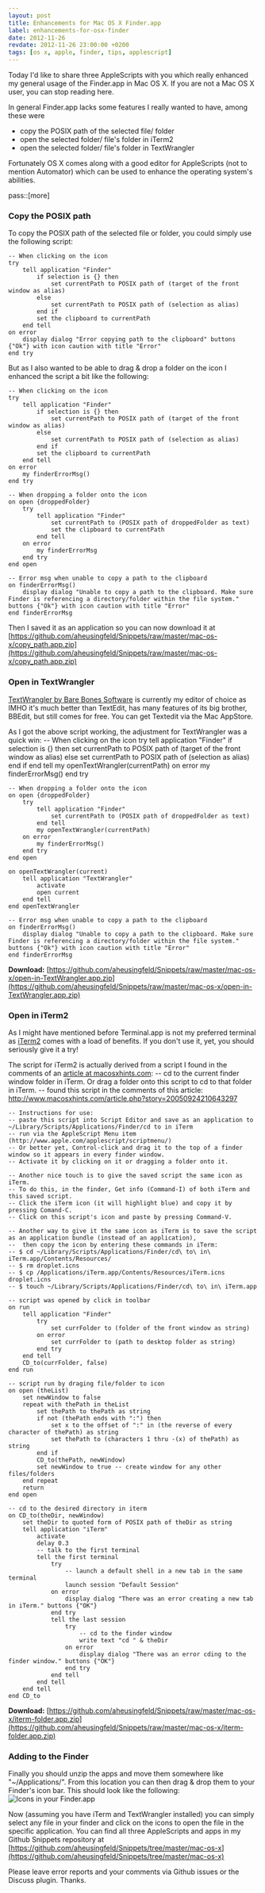 ```yaml
---
layout: post
title: Enhancements for Mac OS X Finder.app
label: enhancements-for-osx-finder
date: 2012-11-26
revdate: 2012-11-26 23:00:00 +0200
tags: [os x, apple, finder, tips, applescript]
---
```


Today I'd like to share three AppleScripts with you which really enhanced my general usage of the Finder.app in Mac OS X. If you are not a Mac OS X user, you can stop reading here.

In general Finder.app lacks some features I really wanted to have, among these were

* copy the POSIX path of the selected file/ folder 
* open the selected folder/ file's folder in iTerm2
* open the selected folder/ file's folder in TextWrangler

Fortunately OS X comes along with a good editor for AppleScripts (not to mention Automator) which can be used to enhance the operating system's abilities.


pass::[more]


### Copy the POSIX path

To copy the POSIX path of the selected file or folder, you could simply use the following script:

    -- When clicking on the icon
    try
    	tell application "Finder"
    		if selection is {} then
    			set currentPath to POSIX path of (target of the front window as alias)
    		else
    			set currentPath to POSIX path of (selection as alias)
    		end if
    		set the clipboard to currentPath
    	end tell
    on error
    	display dialog "Error copying path to the clipboard" buttons {"Ok"} with icon caution with title "Error"
    end try
    
But as I also wanted to be able to drag & drop a folder on the icon I enhanced the script a bit like the following:

    -- When clicking on the icon
    try
    	tell application "Finder"
    		if selection is {} then
    			set currentPath to POSIX path of (target of the front window as alias)
    		else
    			set currentPath to POSIX path of (selection as alias)
    		end if
    		set the clipboard to currentPath
    	end tell
    on error
    	my finderErrorMsg()
    end try
    
    -- When dropping a folder onto the icon
    on open {droppedFolder}
    	try
    		tell application "Finder"
    			set currentPath to (POSIX path of droppedFolder as text)
    			set the clipboard to currentPath
    		end tell
    	on error
    		my finderErrorMsg
    	end try
    end open
    
    -- Error msg when unable to copy a path to the clipboard
    on finderErrorMsg()
    	display dialog "Unable to copy a path to the clipboard. Make sure Finder is referencing a directory/folder within the file system." buttons {"Ok"} with icon caution with title "Error"
    end finderErrorMsg
    
Then I saved it as an application so you can now download it at [https://github.com/aheusingfeld/Snippets/raw/master/mac-os-x/copy_path.app.zip](https://github.com/aheusingfeld/Snippets/raw/master/mac-os-x/copy_path.app.zip)


### Open in TextWrangler
[TextWrangler by Bare Bones Software](http://www.barebones.com/products/textwrangler/index.html) is currently my editor of choice as IMHO it's much better than TextEdit, has many features of its big brother, BBEdit, but still comes for free. You can get Textedit via the Mac AppStore.

As I got the above script working, the adjustment for TextWrangler was a quick win:
    -- When clicking on the icon
    try
    	tell application "Finder"
    		if selection is {} then
    			set currentPath to POSIX path of (target of the front window as alias)
    		else
    			set currentPath to POSIX path of (selection as alias)
    		end if
    	end tell
   		my openTextWrangler(currentPath)
    on error
    	my finderErrorMsg()
    end try
    
    -- When dropping a folder onto the icon
    on open {droppedFolder}
    	try
    		tell application "Finder"
    			set currentPath to (POSIX path of droppedFolder as text)
    		end tell
    		my openTextWrangler(currentPath)
    	on error
    		my finderErrorMsg()
    	end try
    end open

	on openTextWrangler(current)
    	tell application "TextWrangler"
    		activate
    		open current
    	end tell
	end openTextWrangler
    
    -- Error msg when unable to copy a path to the clipboard
    on finderErrorMsg()
    	display dialog "Unable to copy a path to the clipboard. Make sure Finder is referencing a directory/folder within the file system." buttons {"Ok"} with icon caution with title "Error"
    end finderErrorMsg

**Download:** [https://github.com/aheusingfeld/Snippets/raw/master/mac-os-x/open-in-TextWrangler.app.zip](https://github.com/aheusingfeld/Snippets/raw/master/mac-os-x/open-in-TextWrangler.app.zip)

### Open in iTerm2
As I might have mentioned before Terminal.app is not my preferred terminal as [iTerm2](http://www.iterm2.com/) comes with a load of benefits. If you don't use it, yet, you should seriously give it a try!

The script for iTerm2 is actually derived from a script I found in the comments of an [article at macosxhints.com](http://www.macosxhints.com/article.php?story=20050924210643297):
    -- cd to the current finder window folder in iTerm. Or drag a folder onto this script to cd to that folder in iTerm.
    -- found this script in the comments of this article: http://www.macosxhints.com/article.php?story=20050924210643297
    
    -- Instructions for use:
    -- paste this script into Script Editor and save as an application to ~/Library/Scripts/Applications/Finder/cd to in iTerm
    -- run via the AppleScript Menu item (http://www.apple.com/applescript/scriptmenu/)
    -- Or better yet, Control-click and drag it to the top of a finder window so it appears in every finder window.
    -- Activate it by clicking on it or dragging a folder onto it.
    
    -- Another nice touch is to give the saved script the same icon as iTerm.
    -- To do this, in the finder, Get info (Command-I) of both iTerm and this saved script.
    -- Click the iTerm icon (it will highlight blue) and copy it by pressing Comand-C.
    -- Click on this script's icon and paste by pressing Command-V.
    
    -- Another way to give it the same icon as iTerm is to save the script as an application bundle (instead of an application),
    --  then copy the icon by entering these commands in iTerm:
    -- $ cd ~/Library/Scripts/Applications/Finder/cd\ to\ in\ iTerm.app/Contents/Resources/
    -- $ rm droplet.icns
    -- $ cp /Applications/iTerm.app/Contents/Resources/iTerm.icns droplet.icns
    -- $ touch ~/Library/Scripts/Applications/Finder/cd\ to\ in\ iTerm.app
    
    -- script was opened by click in toolbar
    on run
    	tell application "Finder"
    		try
    			set currFolder to (folder of the front window as string)
    		on error
    			set currFolder to (path to desktop folder as string)
    		end try
    	end tell
    	CD_to(currFolder, false)
    end run
    
    -- script run by draging file/folder to icon
    on open (theList)
    	set newWindow to false
    	repeat with thePath in theList
    		set thePath to thePath as string
    		if not (thePath ends with ":") then
    			set x to the offset of ":" in (the reverse of every character of thePath) as string
    			set thePath to (characters 1 thru -(x) of thePath) as string
    		end if
    		CD_to(thePath, newWindow)
    		set newWindow to true -- create window for any other files/folders
    	end repeat
    	return
    end open
    
    -- cd to the desired directory in iterm
    on CD_to(theDir, newWindow)
    	set theDir to quoted form of POSIX path of theDir as string
    	tell application "iTerm"
    		activate
    		delay 0.3
    		-- talk to the first terminal 
    		tell the first terminal
    			try
    				-- launch a default shell in a new tab in the same terminal 
    				launch session "Default Session"
    			on error
    				display dialog "There was an error creating a new tab in iTerm." buttons {"OK"}
    			end try
    			tell the last session
    				try
    					-- cd to the finder window
    					write text "cd " & theDir
    				on error
    					display dialog "There was an error cding to the finder window." buttons {"OK"}
    				end try
    			end tell
    		end tell
    	end tell
    end CD_to

**Download:** [https://github.com/aheusingfeld/Snippets/raw/master/mac-os-x/iterm-folder.app.zip](https://github.com/aheusingfeld/Snippets/raw/master/mac-os-x/iterm-folder.app.zip)


### Adding to the Finder
Finally you should unzip the apps and move them somewhere like "~/Applications/". From this location you can then drag & drop them to your Finder's icon bar. This should look like the following:
![Icons in your Finder.app](/gfx/applescript-icons-in-finder.png)

Now (assuming you have iTerm and TextWrangler installed) you can simply select any file in your finder and click on the icons to open the file in the specific application.
You can find all three AppleScripts and apps in my Github Snippets repository at [https://github.com/aheusingfeld/Snippets/tree/master/mac-os-x](https://github.com/aheusingfeld/Snippets/tree/master/mac-os-x)

Please leave error reports and your comments via Github issues or the Discuss plugin. Thanks.
